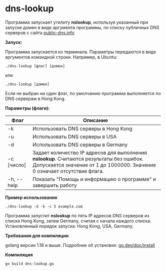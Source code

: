 # dns-lookup
Программа запускает утилиту **nslookup**, используя указанный при запуске домен в виде аргумента программы, по списку публичных DNS серверов с сайта [public-dns.info](https://public-dns.info)

**Запуск:**

Программа запускается из терминала. Параметры передаются в виде аргументов командной строки. Например, в Ubuntu:
```
./dns-lookup [флаг] [домен]
```
или
```
./dns-lookup [домен]
```
Если не выбран ни один флаг, по умолчанию программа выполняется по DNS серверам в Hong Kong.

**Параметры (флаги):**

| Флаг | Описание |
| --- | --- |
| -k | Использовать DNS серверы в Hong Kong |
| -u | Использовать DNS серверы в USA |
| -d | Использовать DNS серверы в Germany |
| -c [число] | Задает количество IP адресов для выполнения **nslookup**. Считаются результаты без ошибок. Допускается значение от 1 до 1000000. Значение 0 означает отсутствие флага. |
| -h, --help | Показать "Помощь и информацию о программе" и завершить работу |


**Пример использования**
```
./dns-lookup -d -k -c 5 example.com
```
Программа запустит **nslookup** по пять IP адресов DNS серверов из списка Hong Kong, затем Germany, считая с начала каждого списка. Установленный порядок запуска: Hong Kong, USA, Germany.

**Требования для компиляции**

golang версии 1.18 и выше. Подробнее об установке: [go.dev/doc/install](https://go.dev/doc/install)

**Компиляция**
```
go build dns-lookup.go
```
